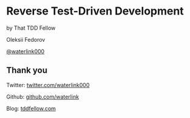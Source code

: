 # Reverse Test-Driven Development

by That TDD Fellow

Oleksii Fedorov

[@waterlink000](https://twitter.com/waterlink000)




## Thank you

Twitter: [twitter.com/waterlink000](https://twitter.com/waterlink000)

Github: [github.com/waterlink](https://github.com/waterlink)

Blog: [tddfellow.com](http://tddfellow.com)
